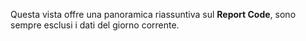 Questa vista offre una panoramica riassuntiva sul **Report Code**, sono sempre esclusi i dati del giorno corrente.
